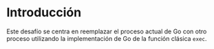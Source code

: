 # Introducción

Este desafío se centra en reemplazar el proceso actual de Go con otro proceso utilizando la implementación de Go de la función clásica `exec`.
